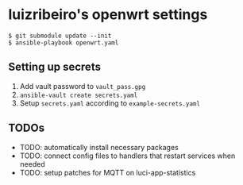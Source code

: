 # luizribeiro's openwrt settings

```
$ git submodule update --init
$ ansible-playbook openwrt.yaml
```

## Setting up secrets

1. Add vault password to `vault_pass.gpg`
2. `ansible-vault create secrets.yaml`
3. Setup `secrets.yaml` according to `example-secrets.yaml`

## TODOs

* TODO: automatically install necessary packages
* TODO: connect config files to handlers that restart services when needed
* TODO: setup patches for MQTT on luci-app-statistics
